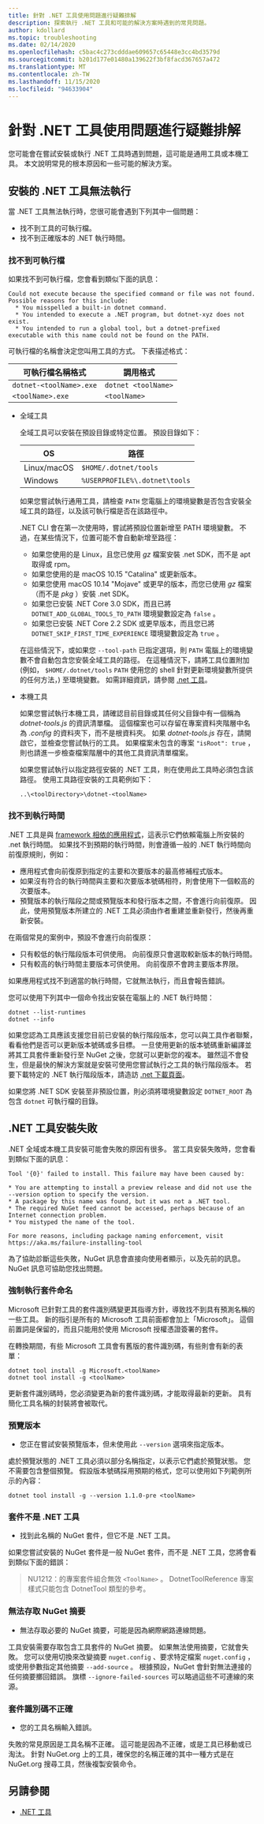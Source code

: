 ```yaml
---
title: 針對 .NET 工具使用問題進行疑難排解
description: 探索執行 .NET 工具和可能的解決方案時遇到的常見問題。
author: kdollard
ms.topic: troubleshooting
ms.date: 02/14/2020
ms.openlocfilehash: c5bac4c273cdddae609657c65448e3cc4bd3579d
ms.sourcegitcommit: b201d177e01480a139622f3bf8facd367657a472
ms.translationtype: MT
ms.contentlocale: zh-TW
ms.lasthandoff: 11/15/2020
ms.locfileid: "94633904"
---
```

# <a name="troubleshoot-net-tool-usage-issues"></a>針對 .NET 工具使用問題進行疑難排解

您可能會在嘗試安裝或執行 .NET 工具時遇到問題，這可能是通用工具或本機工具。 本文說明常見的根本原因和一些可能的解決方案。

## <a name="installed-net-tool-fails-to-run"></a>安裝的 .NET 工具無法執行

當 .NET 工具無法執行時，您很可能會遇到下列其中一個問題：

* 找不到工具的可執行檔。
* 找不到正確版本的 .NET 執行時間。

### <a name="executable-file-not-found"></a>找不到可執行檔

如果找不到可執行檔，您會看到類似下面的訊息：

```console
Could not execute because the specified command or file was not found.
Possible reasons for this include:
  * You misspelled a built-in dotnet command.
  * You intended to execute a .NET program, but dotnet-xyz does not exist.
  * You intended to run a global tool, but a dotnet-prefixed executable with this name could not be found on the PATH.
```

可執行檔的名稱會決定您叫用工具的方式。 下表描述格式：

| 可執行檔名稱格式  | 調用格式   |
|-------------------------|---------------------|
| `dotnet-<toolName>.exe` | `dotnet <toolName>` |
| `<toolName>.exe`        | `<toolName>`        |

* 全域工具

  全域工具可以安裝在預設目錄或特定位置。 預設目錄如下：

  | OS          | 路徑                          |
  |-------------|-------------------------------|
  | Linux/macOS | `$HOME/.dotnet/tools`         |
  | Windows     | `%USERPROFILE%\.dotnet\tools` |

  如果您嘗試執行通用工具，請檢查 `PATH` 您電腦上的環境變數是否包含安裝全域工具的路徑，以及該可執行檔是否在該路徑中。

  .NET CLI 會在第一次使用時，嘗試將預設位置新增至 PATH 環境變數。 不過，在某些情況下，位置可能不會自動新增至路徑：

  * 如果您使用的是 Linux，且您已使用 *gz* 檔案安裝 .net SDK，而不是 apt 取得或 rpm。
  * 如果您使用的是 macOS 10.15 "Catalina" 或更新版本。
  * 如果您使用 macOS 10.14 "Mojave" 或更早的版本，而您已使用 *gz* 檔案（而不是 *pkg* ）安裝 .net SDK。
  * 如果您已安裝 .NET Core 3.0 SDK，而且已將 `DOTNET_ADD_GLOBAL_TOOLS_TO_PATH` 環境變數設定為 `false` 。
  * 如果您已安裝 .NET Core 2.2 SDK 或更早版本，而且您已將 `DOTNET_SKIP_FIRST_TIME_EXPERIENCE` 環境變數設定為 `true` 。

  在這些情況下，或如果您 `--tool-path` 已指定選項，則 `PATH` 電腦上的環境變數不會自動包含您安裝全域工具的路徑。 在這種情況下，請將工具位置附加 (例如， `$HOME/.dotnet/tools` `PATH` 使用您的 shell 針對更新環境變數所提供的任何方法，) 至環境變數。 如需詳細資訊，請參閱 [.net 工具](global-tools.md)。

* 本機工具

  如果您嘗試執行本機工具，請確認目前目錄或其任何父目錄中有一個稱為 *dotnet-tools.js* 的資訊清單檔。 這個檔案也可以存留在專案資料夾階層中名為 *.config* 的資料夾下，而不是根資料夾。 如果 *dotnet-tools.js* 存在，請開啟它，並檢查您嘗試執行的工具。 如果檔案未包含的專案 `"isRoot": true` ，則也請進一步檢查檔案階層中的其他工具資訊清單檔案。

  如果您嘗試執行以指定路徑安裝的 .NET 工具，則在使用此工具時必須包含該路徑。 使用工具路徑安裝的工具範例如下：

  ```console
  ..\<toolDirectory>\dotnet-<toolName>
  ```

### <a name="runtime-not-found"></a>找不到執行時間

.NET 工具是與 [framework 相依的應用程式](../deploying/index.md#publish-framework-dependent)，這表示它們依賴電腦上所安裝的 .net 執行時間。 如果找不到預期的執行時間，則會遵循一般的 .NET 執行時間向前復原規則，例如：

* 應用程式會向前復原到指定的主要和次要版本的最高修補程式版本。
* 如果沒有符合的執行時間與主要和次要版本號碼相符，則會使用下一個較高的次要版本。
* 預覽版本的執行階段之間或預覽版本和發行版本之間，不會進行向前復原。 因此，使用預覽版本所建立的 .NET 工具必須由作者重建並重新發行，然後再重新安裝。

在兩個常見的案例中，預設不會進行向前復原：

* 只有較低的執行階段版本可供使用。 向前復原只會選取較新版本的執行時間。
* 只有較高的執行時間主要版本可供使用。 向前復原不會跨主要版本界限。

如果應用程式找不到適當的執行時間，它就無法執行，而且會報告錯誤。

您可以使用下列其中一個命令找出安裝在電腦上的 .NET 執行時間：

```dotnetcli
dotnet --list-runtimes
dotnet --info
```

如果您認為工具應該支援您目前已安裝的執行階段版本，您可以與工具作者聯繫，看看他們是否可以更新版本號碼或多目標。 一旦使用更新的版本號碼重新編譯並將其工具套件重新發行至 NuGet 之後，您就可以更新您的複本。 雖然這不會發生，但是最快的解決方案就是安裝可使用您嘗試執行之工具的執行階段版本。 若要下載特定的 .NET 執行階段版本，請造訪 [.net 下載頁面](https://dotnet.microsoft.com/download/dotnet-core)。

如果您將 .NET SDK 安裝至非預設位置，則必須將環境變數設定 `DOTNET_ROOT` 為包含 `dotnet` 可執行檔的目錄。

## <a name="net-tool-installation-fails"></a>.NET 工具安裝失敗

.NET 全域或本機工具安裝可能會失敗的原因有很多。 當工具安裝失敗時，您會看到類似下面的訊息：

```console
Tool '{0}' failed to install. This failure may have been caused by:

* You are attempting to install a preview release and did not use the --version option to specify the version.
* A package by this name was found, but it was not a .NET tool.
* The required NuGet feed cannot be accessed, perhaps because of an Internet connection problem.
* You mistyped the name of the tool.

For more reasons, including package naming enforcement, visit https://aka.ms/failure-installing-tool
```

為了協助診斷這些失敗，NuGet 訊息會直接向使用者顯示，以及先前的訊息。 NuGet 訊息可協助您找出問題。

### <a name="package-naming-enforcement"></a>強制執行套件命名

Microsoft 已針對工具的套件識別碼變更其指導方針，導致找不到具有預測名稱的一些工具。 新的指引是所有的 Microsoft 工具前面都會加上「Microsoft」。 這個前置詞是保留的，而且只能用於使用 Microsoft 授權憑證簽署的套件。

在轉換期間，有些 Microsoft 工具會有舊版的套件識別碼，有些則會有新的表單：

```dotnetcli
dotnet tool install -g Microsoft.<toolName>
dotnet tool install -g <toolName>
```

更新套件識別碼時，您必須變更為新的套件識別碼，才能取得最新的更新。 具有簡化工具名稱的封裝將會被取代。

### <a name="preview-releases"></a>預覽版本

* 您正在嘗試安裝預覽版本，但未使用此 `--version` 選項來指定版本。

處於預覽狀態的 .NET 工具必須以部分名稱指定，以表示它們處於預覽狀態。 您不需要包含整個預覽。 假設版本號碼採用預期的格式，您可以使用如下列範例所示的內容：

```dotnetcli
dotnet tool install -g --version 1.1.0-pre <toolName>
```

### <a name="package-isnt-a-net-tool"></a>套件不是 .NET 工具

* 找到此名稱的 NuGet 套件，但它不是 .NET 工具。

如果您嘗試安裝的 NuGet 套件是一般 NuGet 套件，而不是 .NET 工具，您將會看到類似下面的錯誤：

> NU1212：的專案套件組合無效 `<ToolName>` 。 DotnetToolReference 專案樣式只能包含 DotnetTool 類型的參考。

### <a name="nuget-feed-cant-be-accessed"></a>無法存取 NuGet 摘要

* 無法存取必要的 NuGet 摘要，可能是因為網際網路連線問題。

工具安裝需要存取包含工具套件的 NuGet 摘要。 如果無法使用摘要，它就會失敗。 您可以使用切換來改變摘要 `nuget.config` 、要求特定檔案 `nuget.config` ，或使用參數指定其他摘要 `--add-source` 。 根據預設，NuGet 會針對無法連接的任何摘要擲回錯誤。 旗標 `--ignore-failed-sources` 可以略過這些不可連線的來源。

### <a name="package-id-incorrect"></a>套件識別碼不正確

* 您的工具名稱輸入錯誤。

失敗的常見原因是工具名稱不正確。 這可能是因為不正確，或是工具已移動或已淘汰。 針對 NuGet.org 上的工具，確保您的名稱正確的其中一種方式是在 NuGet.org 搜尋工具，然後複製安裝命令。

## <a name="see-also"></a>另請參閱

* [.NET 工具](global-tools.md)
